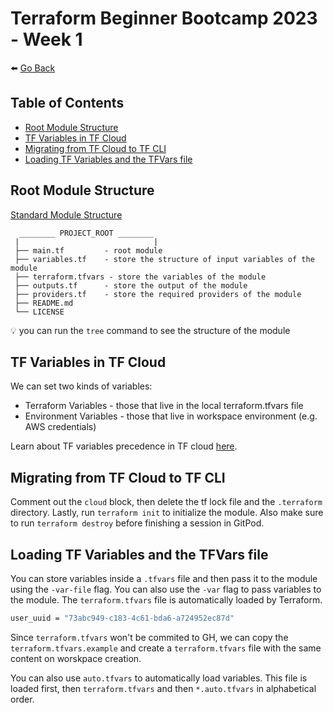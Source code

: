 # Terraform Beginner Bootcamp 2023 - Week 1

⬅️ [Go Back](../README.md)

## Table of Contents

- [Root Module Structure](#root-module-structure)
- [TF Variables in TF Cloud](#tf-variables-in-tf-cloud)
- [Migrating from TF Cloud to TF CLI](#migrating-from-tf-cloud-to-tf-cli)
- [Loading TF Variables and the TFVars file](#loading-tf-variables-and-the-tfvars-file)
## Root Module Structure

[Standard Module Structure](https://developer.hashicorp.com/terraform/language/modules/develop/structure)

```
  ________ PROJECT_ROOT ________
 |                              |
 ├── main.tf         - root module
 ├── variables.tf    - store the structure of input variables of the module
 ├── terraform.tfvars - store the variables of the module
 ├── outputs.tf      - store the output of the module
 ├── providers.tf    - store the required providers of the module
 ├── README.md
 └── LICENSE
```

💡 you can run the `tree` command to see the structure of the module

## TF Variables in TF Cloud

We can set two kinds of variables:

- Terraform Variables - those that live in the local terraform.tfvars file
- Environment Variables - those that live in workspace environment (e.g. AWS credentials)

Learn about TF variables precedence in TF cloud [here](https://developer.hashicorp.com/terraform/cloud-docs/workspaces/variables#precedence).

## Migrating from TF Cloud to TF CLI

Comment out the `cloud` block, then delete the tf lock file and the `.terraform` directory. Lastly, run `terraform init` to initialize the module. Also make sure to run `terraform destroy` before finishing a session in GitPod.

## Loading TF Variables and the TFVars file

You can store variables inside a `.tfvars` file and then pass it to the module using the `-var-file` flag. You can also use the `-var` flag to pass variables to the module. The `terraform.tfvars` file is automatically loaded by Terraform.

```bash
user_uuid = "73abc949-c183-4c61-bda6-a724952ec87d"
```

Since `terraform.tfvars` won't be commited to GH, we can copy the `terraform.tfvars.example` and create a `terraform.tfvars` file with the same content on worskpace creation.

You can also use `auto.tfvars` to automatically load variables. This file is loaded first, then `terraform.tfvars` and then `*.auto.tfvars` in alphabetical order.
